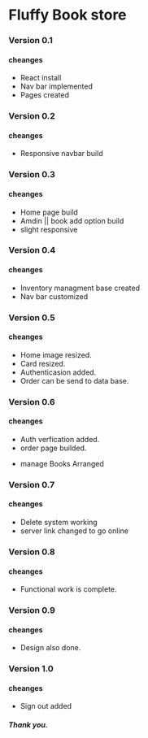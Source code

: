 # Fluffy Book store

### Version 0.1

#### cheanges

- React install
- Nav bar implemented
- Pages created

### Version 0.2

#### cheanges

- Responsive navbar build

### Version 0.3

#### cheanges

- Home page build
- Amdin || book add option build
- slight responsive

### Version 0.4

#### cheanges

- Inventory managment base created
- Nav bar customized

### Version 0.5

#### cheanges

- Home image resized.
- Card resized.
- Authenticasion added.
- Order can be send to data base.

### Version 0.6

#### cheanges

- Auth verfication added.
- order page builded.

* manage Books Arranged

### Version 0.7

#### cheanges

- Delete system working
- server link changed to go online

### Version 0.8

#### cheanges

- Functional work is complete.

### Version 0.9

#### cheanges

- Design also done.

### Version 1.0

#### cheanges

- Sign out added

##### Thank you.
